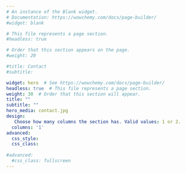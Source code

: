 ```yaml
---
# An instance of the Blank widget.
# Documentation: https://wowchemy.com/docs/page-builder/
#widget: blank

# This file represents a page section.
#headless: true

# Order that this section appears on the page.
#weight: 20

#title: Contact
#subtitle:

widget: hero  # See https://wowchemy.com/docs/page-builder/
headless: true  # This file represents a page section.
weight: 30  # Order that this section will appear.
title: ""
subtitle: ""
hero_media: contact.jpg
design:
   Choose how many columns the section has. Valid values: 1 or 2.
  columns: '1'
advanced:
  css_style:
  css_class:
  
#advanced:
  #css_class: fullscreen
---
```

